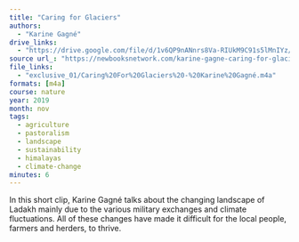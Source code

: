 ```yaml
---
title: "Caring for Glaciers"
authors:
  - "Karine Gagné"
drive_links:
  - "https://drive.google.com/file/d/1v6QP9nANnrs8Va-RIUkM9C91s5lMnIYz/view?usp=drive_link"
source url_: "https://newbooksnetwork.com/karine-gagne-caring-for-glaciers-land-animals-and-humanity-in-the-himalayas-u-washington-press-2019"
file_links:
  - "exclusive_01/Caring%20For%20Glaciers%20-%20Karine%20Gagné.m4a"
formats: [m4a]
course: nature
year: 2019
month: nov
tags:
  - agriculture
  - pastoralism
  - landscape
  - sustainability
  - himalayas
  - climate-change
minutes: 6
---
```


In this short clip, Karine Gagné talks about the changing landscape of Ladakh mainly due to the various military exchanges and climate fluctuations.
All of these changes have made it difficult for the local people, farmers and herders, to thrive.

